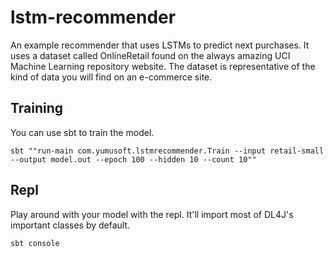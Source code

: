 # lstm-recommender

An example recommender that uses LSTMs to predict next purchases.  It uses a dataset called OnlineRetail found on
the always amazing UCI Machine Learning repository website.  The dataset is representative of the kind of data you will find
on an e-commerce site.


## Training

You can use sbt to train the model.

    sbt ""run-main com.yumusoft.lstmrecommender.Train --input retail-small --output model.out --epoch 100 --hidden 10 --count 10""


## Repl

Play around with your model with the repl.  It'll import most of DL4J's important classes by default.

    sbt console

